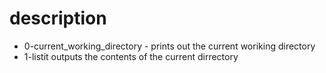 # description
- 0-current_working_directory - prints out the current woriking directory
- 1-listit outputs the contents of the current dirrectory